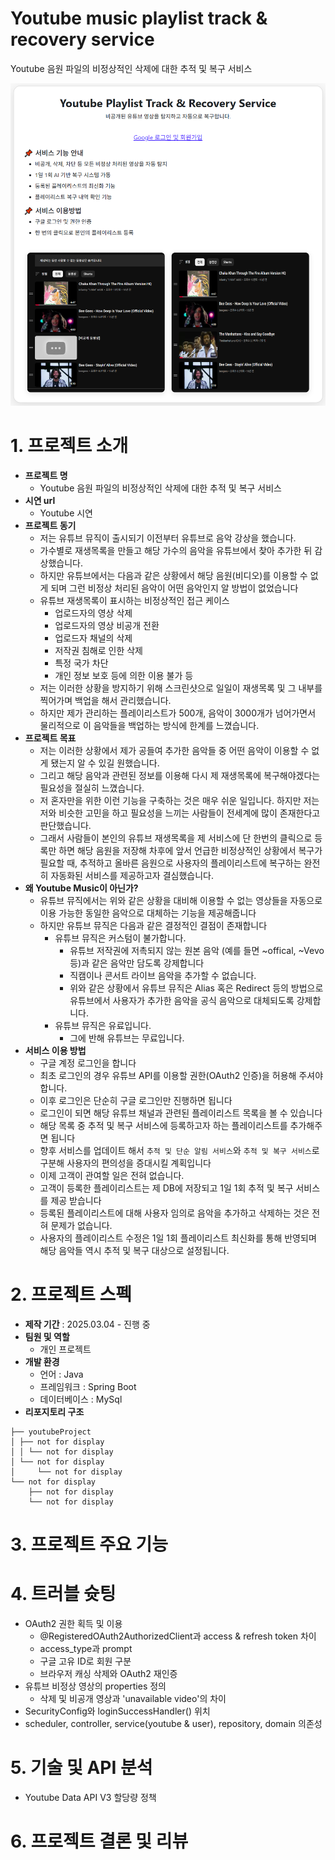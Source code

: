 # Youtube music playlist track & recovery service
Youtube 음원 파일의 비정상적인 삭제에 대한 추적 및 복구 서비스

![img.png](src/main/resources/static/images/gh1.png)
# 1. 프로젝트 소개
- **프로젝트 명**
  - Youtube 음원 파일의 비정상적인 삭제에 대한 추적 및 복구 서비스
- **시연 url**
  - Youtube 시연
- **프로젝트 동기**
  - 저는 유튜브 뮤직이 출시되기 이전부터 유튜브로 음악 강상을 했습니다. 
  - 가수별로 재생목록을 만들고 해당 가수의 음악을 유튜브에서 찾아 추가한 뒤 감상했습니다.
  - 하지만 유튜브에서는 다음과 같은 상황에서 해당 음원(비디오)를 이용할 수 없게 되며 그런 비정상 처리된 음악이 어떤 음악인지 알 방법이 없었습니다
  - 유튜브 재생목록이 표시하는 비정상적인 접근 케이스
    - 업로드자의 영상 삭제
    - 업로드자의 영상 비공개 전환
    - 업로드자 채널의 삭제
    - 저작권 침해로 인한 삭제
    - 특정 국가 차단
    - 개인 정보 보호 등에 의한 이용 불가 등
  - 저는 이러한 상황을 방지하기 위해 스크린샷으로 일일이 재생목록 및 그 내부를 찍어가며 백업을 해서 관리했습니다.
  - 하지만 제가 관리하는 플레이리스트가 500개, 음악이 3000개가 넘어가면서 물리적으로 이 음악들을 백업하는 방식에 한계를 느꼈습니다.
- **프로젝트 목표**
  - 저는 이러한 상황에서 제가 공들여 추가한 음악들 중 어떤 음악이 이용할 수 없게 됐는지 알 수 있길 원했습니다.
  - 그리고 해당 음악과 관련된 정보를 이용해 다시 제 재생목록에 복구해야겠다는 필요성을 절실히 느꼈습니다.
  - 저 혼자만을 위한 이런 기능을 구축하는 것은 매우 쉬운 일입니다. 하지만 저는 저와 비슷한 고민을 하고 필요성을 느끼는 사람들이 전세계에 많이 존재한다고 판단했습니다.
  - 그래서 사람들이 본인의 유튜브 재생목록을 제 서비스에 단 한번의 클릭으로 등록만 하면 해당 음원을 저장해 차후에 앞서 언급한 비정상적인 상황에서 복구가 필요할 때, 추적하고 올바른 음원으로 사용자의 플레이리스트에 복구하는 완전히 자동화된 서비스를 제공하고자 결심했습니다.
- **왜 Youtube Music이 아닌가?**
  - 유튜브 뮤직에서는 위와 같은 상황을 대비해 이용할 수 없는 영상들을 자동으로 이용 가능한 동일한 음악으로 대체하는 기능을 제공해줍니다
  - 하지만 유튜브 뮤직은 다음과 같은 결정적인 결점이 존재합니다
    - 유튜브 뮤직은 커스텀이 불가합니다.
      - 유튜브 저작권에 저촉되지 않는 원본 음악 (예를 들면 ~offical, ~Vevo 등)과 같은 음악만 담도록 강제합니다
      - 직캠이나 콘서트 라이브 음악을 추가할 수 없습니다.
      - 위와 같은 상황에서 유튜브 뮤직은 Alias 혹은 Redirect 등의 방법으로 유튜브에서 사용자가 추가한 음악을 공식 음악으로 대체되도록 강제합니다.
    - 유튜브 뮤직은 유료입니다.
      - 그에 반해 유튜브는 무료입니다.
- **서비스 이용 방법**
  - 구글 계정 로그인을 합니다
  - 최초 로그인의 경우 유튜브 API를 이용할 권한(OAuth2 인증)을 허용해 주셔야 합니다. 
  - 이후 로그인은 단순히 구글 로그인만 진행하면 됩니다
  - 로그인이 되면 해당 유튜브 채널과 관련된 플레이리스트 목록을 볼 수 있습니다
  - 해당 목록 중 추적 및 복구 서비스에 등록하고자 하는 플레이리스트를 추가해주면 됩니다
  - 향후 서비스를 업데이트 해서 `추적 및 단순 알림 서비스`와 `추적 및 복구 서비스`로 구분해 사용자의 편의성을 증대시킬 계획입니다
  - 이제 고객이 관여할 일은 전혀 없습니다. 
  - 고객이 등록한 플레이리스트는 제 DB에 저장되고 1일 1회 추적 및 복구 서비스를 제공 받습니다
  - 등록된 플레이리스트에 대해 사용자 임의로 음악을 추가하고 삭제하는 것은 전혀 문제가 없습니다. 
  - 사용자의 플레이리스트 수정은 1일 1회 플레이리스트 최신화를 통해 반영되며 해당 음악들 역시 추적 및 복구 대상으로 설정됩니다.
# 2. 프로젝트 스펙
- **제작 기간** : 2025.03.04 - 진행 중
- **팀원 및 역할**
  - 개인 프로젝트
- **개발 환경**
  - 언어 : Java
  - 프레임워크 : Spring Boot
  - 데이터베이스 : MySql
- **리포지토리 구조**
```
├── youtubeProject
│ ├── not for display
│ │ └── not for display
│ └── not for display
│     └── not for display
└── not for display
    ├── not for display
    └── not for display
```
# 3. 프로젝트 주요 기능
# 4. 트러블 슛팅
- OAuth2 권한 획득 및 이용
  - @RegisteredOAuth2AuthorizedClient과 access & refresh token 차이
  - access_type과 prompt
  - 구글 고유 ID로 회원 구분
  - 브라우저 캐싱 삭제와 OAuth2 재인증
- 유튜브 비정상 영상의 properties 정의
  - 삭제 및 비공개 영상과 'unavailable video'의 차이
- SecurityConfig와 loginSuccessHandler() 위치
- scheduler, controller, service(youtube & user), repository, domain 의존성
# 5. 기술 및 API 분석
- Youtube Data API V3 할당량 정책
# 6. 프로젝트 결론 및 리뷰

